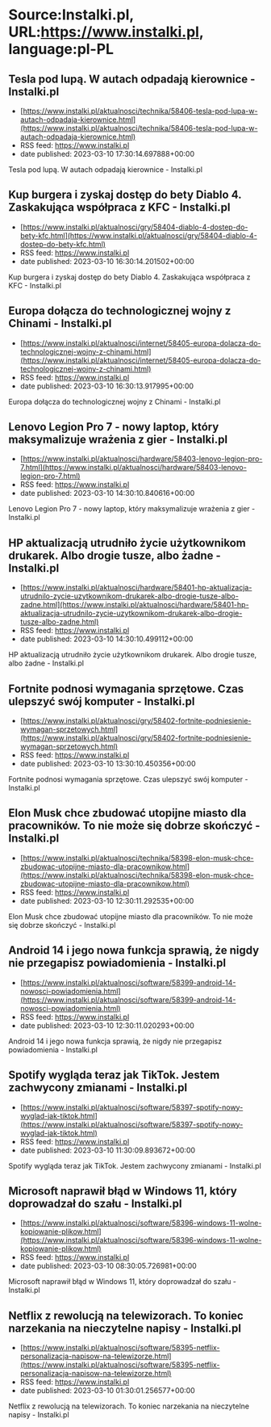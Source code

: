 # Source:Instalki.pl, URL:https://www.instalki.pl, language:pl-PL

## Tesla pod lupą. W autach odpadają kierownice - Instalki.pl
 - [https://www.instalki.pl/aktualnosci/technika/58406-tesla-pod-lupa-w-autach-odpadaja-kierownice.html](https://www.instalki.pl/aktualnosci/technika/58406-tesla-pod-lupa-w-autach-odpadaja-kierownice.html)
 - RSS feed: https://www.instalki.pl
 - date published: 2023-03-10 17:30:14.697888+00:00

Tesla pod lupą. W autach odpadają kierownice - Instalki.pl

## Kup burgera i zyskaj dostęp do bety Diablo 4. Zaskakująca współpraca z KFC - Instalki.pl
 - [https://www.instalki.pl/aktualnosci/gry/58404-diablo-4-dostep-do-bety-kfc.html](https://www.instalki.pl/aktualnosci/gry/58404-diablo-4-dostep-do-bety-kfc.html)
 - RSS feed: https://www.instalki.pl
 - date published: 2023-03-10 16:30:14.201502+00:00

Kup burgera i zyskaj dostęp do bety Diablo 4. Zaskakująca współpraca z KFC - Instalki.pl

## Europa dołącza do technologicznej wojny z Chinami  - Instalki.pl
 - [https://www.instalki.pl/aktualnosci/internet/58405-europa-dolacza-do-technologicznej-wojny-z-chinami.html](https://www.instalki.pl/aktualnosci/internet/58405-europa-dolacza-do-technologicznej-wojny-z-chinami.html)
 - RSS feed: https://www.instalki.pl
 - date published: 2023-03-10 16:30:13.917995+00:00

Europa dołącza do technologicznej wojny z Chinami  - Instalki.pl

## Lenovo Legion Pro 7 - nowy laptop, który maksymalizuje wrażenia z gier - Instalki.pl
 - [https://www.instalki.pl/aktualnosci/hardware/58403-lenovo-legion-pro-7.html](https://www.instalki.pl/aktualnosci/hardware/58403-lenovo-legion-pro-7.html)
 - RSS feed: https://www.instalki.pl
 - date published: 2023-03-10 14:30:10.840616+00:00

Lenovo Legion Pro 7 - nowy laptop, który maksymalizuje wrażenia z gier - Instalki.pl

## HP aktualizacją utrudniło życie użytkownikom drukarek. Albo drogie tusze, albo żadne - Instalki.pl
 - [https://www.instalki.pl/aktualnosci/hardware/58401-hp-aktualizacja-utrudnilo-zycie-uzytkownikom-drukarek-albo-drogie-tusze-albo-zadne.html](https://www.instalki.pl/aktualnosci/hardware/58401-hp-aktualizacja-utrudnilo-zycie-uzytkownikom-drukarek-albo-drogie-tusze-albo-zadne.html)
 - RSS feed: https://www.instalki.pl
 - date published: 2023-03-10 14:30:10.499112+00:00

HP aktualizacją utrudniło życie użytkownikom drukarek. Albo drogie tusze, albo żadne - Instalki.pl

## Fortnite podnosi wymagania sprzętowe. Czas ulepszyć swój komputer  - Instalki.pl
 - [https://www.instalki.pl/aktualnosci/gry/58402-fortnite-podniesienie-wymagan-sprzetowych.html](https://www.instalki.pl/aktualnosci/gry/58402-fortnite-podniesienie-wymagan-sprzetowych.html)
 - RSS feed: https://www.instalki.pl
 - date published: 2023-03-10 13:30:10.450356+00:00

Fortnite podnosi wymagania sprzętowe. Czas ulepszyć swój komputer  - Instalki.pl

## Elon Musk chce zbudować utopijne miasto dla pracowników. To nie może się dobrze skończyć - Instalki.pl
 - [https://www.instalki.pl/aktualnosci/technika/58398-elon-musk-chce-zbudowac-utopijne-miasto-dla-pracownikow.html](https://www.instalki.pl/aktualnosci/technika/58398-elon-musk-chce-zbudowac-utopijne-miasto-dla-pracownikow.html)
 - RSS feed: https://www.instalki.pl
 - date published: 2023-03-10 12:30:11.292535+00:00

Elon Musk chce zbudować utopijne miasto dla pracowników. To nie może się dobrze skończyć - Instalki.pl

## Android 14 i jego nowa funkcja sprawią, że nigdy nie przegapisz powiadomienia - Instalki.pl
 - [https://www.instalki.pl/aktualnosci/software/58399-android-14-nowosci-powiadomienia.html](https://www.instalki.pl/aktualnosci/software/58399-android-14-nowosci-powiadomienia.html)
 - RSS feed: https://www.instalki.pl
 - date published: 2023-03-10 12:30:11.020293+00:00

Android 14 i jego nowa funkcja sprawią, że nigdy nie przegapisz powiadomienia - Instalki.pl

## Spotify wygląda teraz jak TikTok. Jestem zachwycony zmianami - Instalki.pl
 - [https://www.instalki.pl/aktualnosci/software/58397-spotify-nowy-wyglad-jak-tiktok.html](https://www.instalki.pl/aktualnosci/software/58397-spotify-nowy-wyglad-jak-tiktok.html)
 - RSS feed: https://www.instalki.pl
 - date published: 2023-03-10 11:30:09.893672+00:00

Spotify wygląda teraz jak TikTok. Jestem zachwycony zmianami - Instalki.pl

## Microsoft naprawił błąd w Windows 11, który doprowadzał do szału - Instalki.pl
 - [https://www.instalki.pl/aktualnosci/software/58396-windows-11-wolne-kopiowanie-plikow.html](https://www.instalki.pl/aktualnosci/software/58396-windows-11-wolne-kopiowanie-plikow.html)
 - RSS feed: https://www.instalki.pl
 - date published: 2023-03-10 08:30:05.726981+00:00

Microsoft naprawił błąd w Windows 11, który doprowadzał do szału - Instalki.pl

## Netflix z rewolucją na telewizorach. To koniec narzekania na nieczytelne napisy - Instalki.pl
 - [https://www.instalki.pl/aktualnosci/software/58395-netflix-personalizacja-napisow-na-telewizorze.html](https://www.instalki.pl/aktualnosci/software/58395-netflix-personalizacja-napisow-na-telewizorze.html)
 - RSS feed: https://www.instalki.pl
 - date published: 2023-03-10 01:30:01.256577+00:00

Netflix z rewolucją na telewizorach. To koniec narzekania na nieczytelne napisy - Instalki.pl

